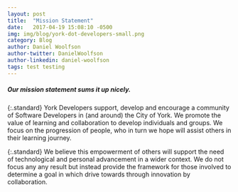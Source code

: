 ```yaml
---
layout: post
title:  "Mission Statement"
date:   2017-04-19 15:08:10 -0500
img: img/blog/york-dot-developers-small.png
category: Blog
author: Daniel Woolfson
author-twitter: DanielWoolfson
author-linkedin: daniel-woolfson
tags: test testing
---
```


##### Our mission statement sums it up nicely.

{:.standard}
York Developers support, develop and encourage a community of Software Developers in (and around) the City of York.  We promote the value of learning and collaboration to develop individuals and groups.  We focus on the progression of people, who in turn we hope will assist others in their learning journey.

{:.standard}
We believe this empowerment of others will support the need of technological and personal advancement in a wider context.  We do not focus any any result but instead provide the framework for those involved to determine a goal in which drive towards through innovation by collaboration.